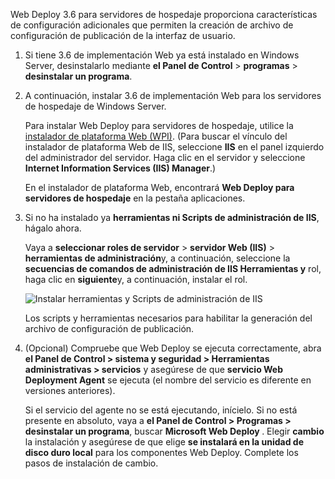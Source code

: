 Web Deploy 3.6 para servidores de hospedaje proporciona características de configuración adicionales que permiten la creación de archivo de configuración de publicación de la interfaz de usuario.

1. Si tiene 3.6 de implementación Web ya está instalado en Windows Server, desinstalarlo mediante **el Panel de Control** > **programas** > **desinstalar un programa**.

1. A continuación, instalar 3.6 de implementación Web para los servidores de hospedaje de Windows Server.

    Para instalar Web Deploy para servidores de hospedaje, utilice la [instalador de plataforma Web (WPI)](https://www.microsoft.com/web/downloads/platform.aspx). (Para buscar el vínculo del instalador de plataforma Web de IIS, seleccione **IIS** en el panel izquierdo del administrador del servidor. Haga clic en el servidor y seleccione **Internet Information Services (IIS) Manager**.)

    En el instalador de plataforma Web, encontrará **Web Deploy para servidores de hospedaje** en la pestaña aplicaciones.

1. Si no ha instalado ya **herramientas ni Scripts de administración de IIS**, hágalo ahora.

    Vaya a **seleccionar roles de servidor** > **servidor Web (IIS)** > **herramientas de administración**y, a continuación, seleccione la **secuencias de comandos de administración de IIS Herramientas y** rol, haga clic en **siguiente**y, a continuación, instalar el rol.

    ![Instalar herramientas y Scripts de administración de IIS](../../deployment/media/tutorial-iis-management-scripts-and-tools.png)

    Los scripts y herramientas necesarios para habilitar la generación del archivo de configuración de publicación.

1. (Opcional) Compruebe que Web Deploy se ejecuta correctamente, abra **el Panel de Control > sistema y seguridad > Herramientas administrativas > servicios** y asegúrese de que **servicio Web Deployment Agent** se ejecuta (el nombre del servicio es diferente en versiones anteriores).

    Si el servicio del agente no se está ejecutando, inícielo. Si no está presente en absoluto, vaya a **el Panel de Control > Programas > desinstalar un programa**, buscar **Microsoft Web Deploy <version>** . Elegir **cambio** la instalación y asegúrese de que elige **se instalará en la unidad de disco duro local** para los componentes Web Deploy. Complete los pasos de instalación de cambio.